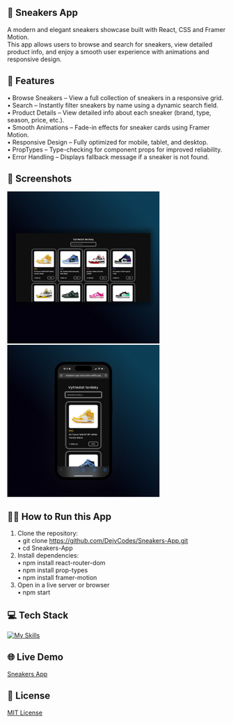 ## 👟 Sneakers App
A modern and elegant sneakers showcase built with React, CSS and Framer Motion.  <br>
This app allows users to browse and search for sneakers, view detailed product info, and enjoy a smooth user experience with animations and responsive design.

## 🚀 Features
• Browse Sneakers – View a full collection of sneakers in a responsive grid. <br>
• Search – Instantly filter sneakers by name using a dynamic search field. <br>
• Product Details – View detailed info about each sneaker (brand, type, season, price, etc.). <br>
• Smooth Animations – Fade-in effects for sneaker cards using Framer Motion. <br>
• Responsive Design – Fully optimized for mobile, tablet, and desktop. <br>
• PropTypes – Type-checking for component props for improved reliability. <br>
• Error Handling – Displays fallback message if a sneaker is not found. <br>

## 📱 Screenshots
<img src="/src/images/sneakers-app-1.jpg" width="350"> <img src="/src/images/sneakers-app-2.jpg" width="350">

## 🏃🏻 How to Run this App 
1. Clone the repository: <br>
    • git clone https://github.com/DejvCodes/Sneakers-App.git <br>
    • cd Sneakers-App <br>
2. Install dependencies: <br>
    • npm install react-router-dom <br>
    • npm install prop-types <br>
    • npm install framer-motion <br>
3. Open in a live server or browser <br>
    • npm start <br>

## 💻 Tech Stack
[![My Skills](https://skillicons.dev/icons?i=html,css,javascript,react)](https://skillicons.dev)

## 🌐 Live Demo
<a href="https://sneakers-app-dejvcodes.netlify.app/">Sneakers App</a>

## 🔐 License 
[MIT License](LICENSE)
